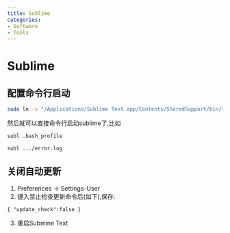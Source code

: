```yaml
---
title: Sublime
categories:
- Software
- Tools
---
```

# Sublime

## 配置命令行启动

```bash
sudo ln -s "/Applications/Sublime Text.app/Contents/SharedSupport/bin/subl" /usr/local/bin/subl
```

然后就可以直接命令行启动sublime了,比如

```bash
subl .bash_profile

subl .../error.log
```

## 关闭自动更新

1.  Preferences -> Settings-User
2. 键入禁止检查更新命令后(如下),保存:

```
{ "update_check":false }
```

3. 重启Submine Text

